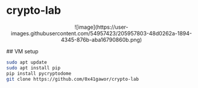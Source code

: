 # crypto-lab
<p align="center">
  ![image](https://user-images.githubusercontent.com/54957423/205957803-48d0262a-1894-4345-876b-aba16790860b.png)
</p>
## VM setup

```sh
sudo apt update
sudo apt install pip
pip install pycryptodome
git clone https://github.com/0x41gawor/crypto-lab
```
